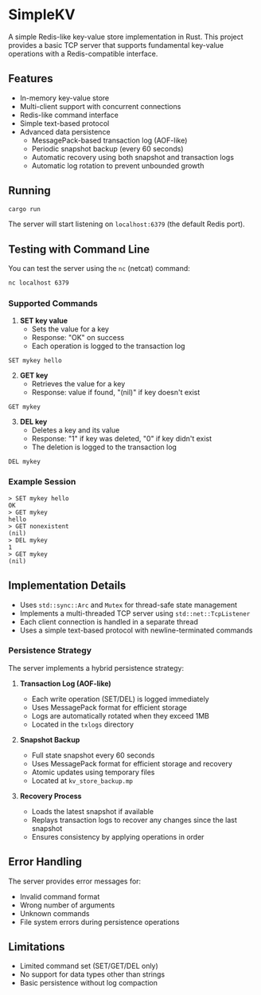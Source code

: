 # SimpleKV

A simple Redis-like key-value store implementation in Rust. This project provides a basic TCP server that supports fundamental key-value operations with a Redis-compatible interface.

## Features

- In-memory key-value store
- Multi-client support with concurrent connections
- Redis-like command interface
- Simple text-based protocol
- Advanced data persistence
  - MessagePack-based transaction log (AOF-like)
  - Periodic snapshot backup (every 60 seconds)
  - Automatic recovery using both snapshot and transaction logs
  - Automatic log rotation to prevent unbounded growth

## Running

```bash
cargo run
```

The server will start listening on `localhost:6379` (the default Redis port).

## Testing with Command Line

You can test the server using the `nc` (netcat) command:

```bash
nc localhost 6379
```

### Supported Commands

1. **SET key value**
   - Sets the value for a key
   - Response: "OK" on success
   - Each operation is logged to the transaction log

```
SET mykey hello
```

2. **GET key**
   - Retrieves the value for a key
   - Response: value if found, "(nil)" if key doesn't exist

```
GET mykey
```

3. **DEL key**
   - Deletes a key and its value
   - Response: "1" if key was deleted, "0" if key didn't exist
   - The deletion is logged to the transaction log

```
DEL mykey
```

### Example Session

```
> SET mykey hello
OK
> GET mykey
hello
> GET nonexistent
(nil)
> DEL mykey
1
> GET mykey
(nil)
```

## Implementation Details

- Uses `std::sync::Arc` and `Mutex` for thread-safe state management
- Implements a multi-threaded TCP server using `std::net::TcpListener`
- Each client connection is handled in a separate thread
- Uses a simple text-based protocol with newline-terminated commands

### Persistence Strategy

The server implements a hybrid persistence strategy:

1. **Transaction Log (AOF-like)**
   - Each write operation (SET/DEL) is logged immediately
   - Uses MessagePack format for efficient storage
   - Logs are automatically rotated when they exceed 1MB
   - Located in the `txlogs` directory

2. **Snapshot Backup**
   - Full state snapshot every 60 seconds
   - Uses MessagePack format for efficient storage and recovery
   - Atomic updates using temporary files
   - Located at `kv_store_backup.mp`

3. **Recovery Process**
   - Loads the latest snapshot if available
   - Replays transaction logs to recover any changes since the last snapshot
   - Ensures consistency by applying operations in order

## Error Handling

The server provides error messages for:

- Invalid command format
- Wrong number of arguments
- Unknown commands
- File system errors during persistence operations

## Limitations

- Limited command set (SET/GET/DEL only)
- No support for data types other than strings
- Basic persistence without log compaction
